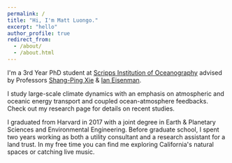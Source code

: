 ```yaml
---
permalink: /
title: "Hi, I'm Matt Luongo."
excerpt: "hello"
author_profile: true
redirect_from: 
  - /about/
  - /about.html
---
```

		
I'm a 3rd Year PhD student at <a href="https://scripps.ucsd.edu/">Scripps Institution of Oceanography</a> advised by Professors <a href="https://sxie.scrippsprofiles.ucsd.edu/">Shang-Ping Xie</a> & <a href="https://eisenman.ucsd.edu/">Ian Eisenman</a>. 
		
I study large-scale climate dynamics with an emphasis on atmospheric and oceanic energy transport and coupled ocean-atmosphere feedbacks. Check out my research page for details on recent studies.

I graduated from Harvard in 2017 with a joint degree in Earth & Planetary Sciences and Environmental Engineering. Before graduate school, I spent two years working as both a utility consultant and a research assistant for a land trust. In my free time you can find me exploring California's natural spaces or catching live music.
		
